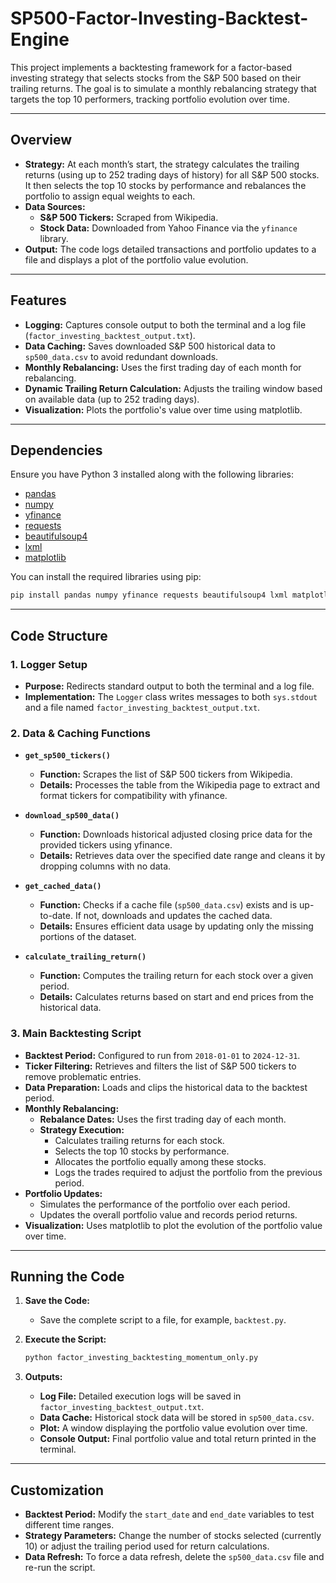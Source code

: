 # SP500-Factor-Investing-Backtest-Engine

This project implements a backtesting framework for a factor-based investing strategy that selects stocks from the S&P 500 based on their trailing returns. The goal is to simulate a monthly rebalancing strategy that targets the top 10 performers, tracking portfolio evolution over time.

---

## Overview

- **Strategy:** At each month’s start, the strategy calculates the trailing returns (using up to 252 trading days of history) for all S&P 500 stocks. It then selects the top 10 stocks by performance and rebalances the portfolio to assign equal weights to each.
- **Data Sources:** 
  - **S&P 500 Tickers:** Scraped from Wikipedia.
  - **Stock Data:** Downloaded from Yahoo Finance via the `yfinance` library.
- **Output:** The code logs detailed transactions and portfolio updates to a file and displays a plot of the portfolio value evolution.

---

## Features

- **Logging:** Captures console output to both the terminal and a log file (`factor_investing_backtest_output.txt`).
- **Data Caching:** Saves downloaded S&P 500 historical data to `sp500_data.csv` to avoid redundant downloads.
- **Monthly Rebalancing:** Uses the first trading day of each month for rebalancing.
- **Dynamic Trailing Return Calculation:** Adjusts the trailing window based on available data (up to 252 trading days).
- **Visualization:** Plots the portfolio's value over time using matplotlib.

---

## Dependencies

Ensure you have Python 3 installed along with the following libraries:

- [pandas](https://pandas.pydata.org/)
- [numpy](https://numpy.org/)
- [yfinance](https://pypi.org/project/yfinance/)
- [requests](https://docs.python-requests.org/)
- [beautifulsoup4](https://www.crummy.com/software/BeautifulSoup/bs4/doc/)
- [lxml](https://lxml.de/)
- [matplotlib](https://matplotlib.org/)

You can install the required libraries using pip:

```bash
pip install pandas numpy yfinance requests beautifulsoup4 lxml matplotlib
```

---

## Code Structure

### 1. Logger Setup
- **Purpose:** Redirects standard output to both the terminal and a log file.
- **Implementation:** The `Logger` class writes messages to both `sys.stdout` and a file named `factor_investing_backtest_output.txt`.

### 2. Data & Caching Functions

- **`get_sp500_tickers()`**
  - **Function:** Scrapes the list of S&P 500 tickers from Wikipedia.
  - **Details:** Processes the table from the Wikipedia page to extract and format tickers for compatibility with yfinance.

- **`download_sp500_data()`**
  - **Function:** Downloads historical adjusted closing price data for the provided tickers using yfinance.
  - **Details:** Retrieves data over the specified date range and cleans it by dropping columns with no data.

- **`get_cached_data()`**
  - **Function:** Checks if a cache file (`sp500_data.csv`) exists and is up-to-date. If not, downloads and updates the cached data.
  - **Details:** Ensures efficient data usage by updating only the missing portions of the dataset.

- **`calculate_trailing_return()`**
  - **Function:** Computes the trailing return for each stock over a given period.
  - **Details:** Calculates returns based on start and end prices from the historical data.

### 3. Main Backtesting Script

- **Backtest Period:** Configured to run from `2018-01-01` to `2024-12-31`.
- **Ticker Filtering:** Retrieves and filters the list of S&P 500 tickers to remove problematic entries.
- **Data Preparation:** Loads and clips the historical data to the backtest period.
- **Monthly Rebalancing:**
  - **Rebalance Dates:** Uses the first trading day of each month.
  - **Strategy Execution:** 
    - Calculates trailing returns for each stock.
    - Selects the top 10 stocks by performance.
    - Allocates the portfolio equally among these stocks.
    - Logs the trades required to adjust the portfolio from the previous period.
- **Portfolio Updates:** 
  - Simulates the performance of the portfolio over each period.
  - Updates the overall portfolio value and records period returns.
- **Visualization:** Uses matplotlib to plot the evolution of the portfolio value over time.

---

## Running the Code

1. **Save the Code:**
   - Save the complete script to a file, for example, `backtest.py`.

2. **Execute the Script:**
   ```bash
   python factor_investing_backtesting_momentum_only.py
   ```

3. **Outputs:**
   - **Log File:** Detailed execution logs will be saved in `factor_investing_backtest_output.txt`.
   - **Data Cache:** Historical stock data will be stored in `sp500_data.csv`.
   - **Plot:** A window displaying the portfolio value evolution over time.
   - **Console Output:** Final portfolio value and total return printed in the terminal.

---

## Customization

- **Backtest Period:** Modify the `start_date` and `end_date` variables to test different time ranges.
- **Strategy Parameters:** Change the number of stocks selected (currently 10) or adjust the trailing period used for return calculations.
- **Data Refresh:** To force a data refresh, delete the `sp500_data.csv` file and re-run the script.
